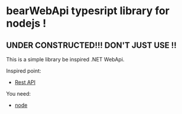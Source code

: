 bearWebApi typesript library for nodejs !
====================

UNDER CONSTRUCTED!!! DON'T JUST USE !!
------------------------------------------------

This is a simple library be inspired .NET WebApi.

Inspired point:
* [Rest API](http://www.restapittuorial.com)

You need:
* [node](https://nodejs.org) 